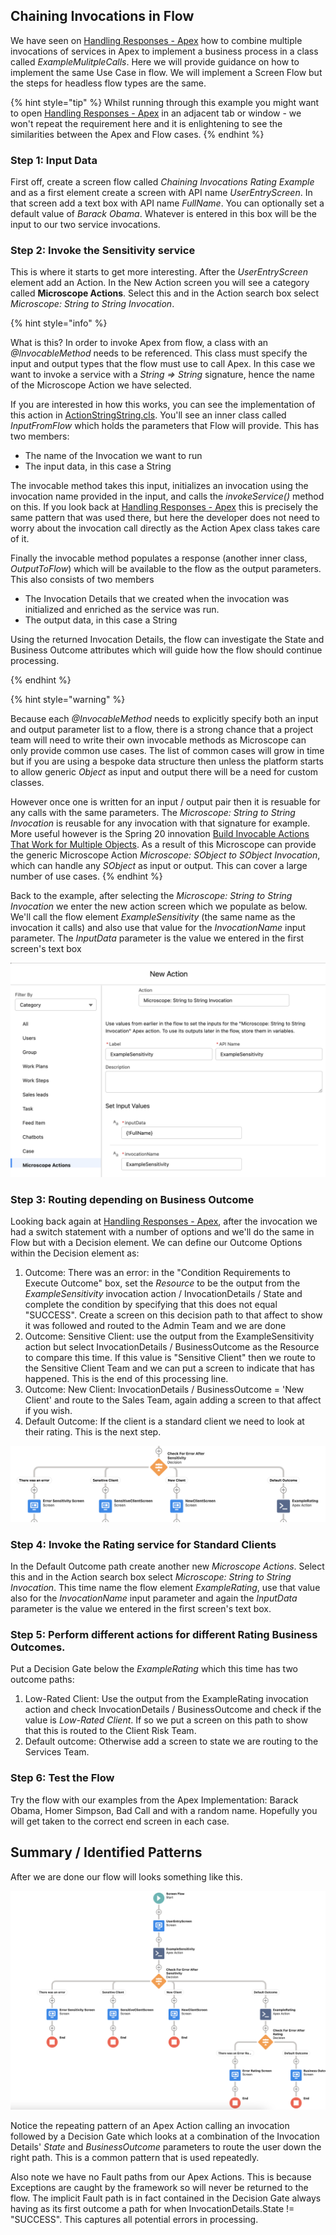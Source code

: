 ## Chaining Invocations in Flow

We have seen on [Handling Responses - Apex](ErrorHandling.md) how to combine multiple invocations of services in Apex to implement a business process in a class called *ExampleMulitpleCalls*. Here we will provide guidance on how to implement the same Use Case in flow. We will implement a Screen Flow but the steps for headless flow types are the same.

{% hint style="tip" %}
Whilst running through this example you might want to open [Handling Responses - Apex](ErrorHandling.md) in an adjacent tab or window - we won't repeat the requirement here and it is enlightening to see the similarities between the Apex and Flow cases.
{% endhint %}

### Step 1: Input Data

First off, create a screen flow called *Chaining Invocations Rating Example* and as a first element create a screen with API name *UserEntryScreen*. In that screen add a text box with API name *FullName*. You can optionally set a default value of *Barack Obama*. Whatever is entered in this box will be the input to our two service invocations.

### Step 2: Invoke the Sensitivity service

This is where it starts to get more interesting. After the *UserEntryScreen* element add an Action. In the New Action screen you will see a category called **Microscope Actions**. Select this and in the Action search box select *Microscope: String to String Invocation*. 

{% hint style="info" %}

What is this? In order to invoke Apex from flow, a class with an *@InvocableMethod* needs to be referenced. This class must specify the input and output types that the flow must use to call Apex. In this case we want to invoke a service with a *String => String* signature, hence the name of the Microscope Action we have selected. 

If you are interested in how this works, you can see the implementation of this action in [ActionStringString.cls](https://github.com/kevinhenryburke/frictionless/blob/master/serviceBase/force-app/Framework/classes/flow/actions/reusable/ActionStringString.cls). You'll see an inner class called *InputFromFlow* which holds the parameters that Flow will provide. This has two members:

* The name of the Invocation we want to run
* The input data, in this case a String

The invocable method takes this input, initializes an invocation using the invocation name provided in the input, and calls the *invokeService()* method on this. 
If you look back at [Handling Responses - Apex](ErrorHandling.md) this is precisely the same pattern that was used there, but here the developer does not need to worry about the invocation call directly as the Action Apex class takes care of it.

Finally the invocable method populates a response (another inner class, *OutputToFlow*) which will be available to the flow as the output parameters. This also consists of two members

* The Invocation Details that we created when the invocation was initialized and enriched as the service was run. 
* The output data, in this case a String

Using the returned Invocation Details, the flow can investigate the State and Business Outcome attributes which will guide how the flow should continue processing.

{% endhint %}


{% hint style="warning" %}

Because each *@InvocableMethod* needs to explicitly specify both an input and output parameter list to a flow, there is a strong chance that a project team will need to write their own invocable methods as Microscope can only provide common use cases. The list of common cases will grow in time but if you are using a bespoke data structure then unless the platform starts to allow generic *Object* as input and output there will be a need for custom classes.

However once one is written for an input / output pair then it is resuable for any calls with the same parameters. The *Microscope: String to String Invocation* is reusable for any invocation with that signature for example. More useful however is the Spring 20 innovation [Build Invocable Actions That Work for Multiple Objects](https://help.salesforce.com/s/articleView?id=release-notes.rn_forcecom_flow_fbuilder_dynamic_types.htm&type=5&release=224). As a result of this Microscope can provide the generic Microscope Action *Microscope: SObject to SObject Invocation*, which can handle any *SObject* as input or output. This can cover a large number of use cases.
{% endhint %}

Back to the example, after selecting the *Microscope: String to String Invocation* we enter the new action screen which we populate as below. We'll call the flow element *ExampleSensitivity* (the same name as the invocation it calls) and also use that value for the *InvocationName* input parameter. The *InputData* parameter is the value we entered in the first screen's text box

![Configuring the First Invocation Actions](SensitivityAction.png)

### Step 3: Routing depending on Business Outcome

Looking back again at [Handling Responses - Apex](ErrorHandling.md), after the invocation we had a switch statement with a number of options and we'll do the same in Flow but with a Decision element. We can define our Outcome Options within the Decision element as:

1. Outcome: There was an error: in the "Condition Requirements to Execute Outcome" box, set the *Resource* to be the output from the *ExampleSensitivity* invocation action / InvocationDetails / State and complete the condition by specifying that this does not equal "SUCCESS". Create a screen on this decision path to that affect to show it was followed and routed to the Admin Team and we are done
2. Outcome: Sensitive Client: use the output from the ExampleSensitivity action but select InvocationDetails / BusinessOutcome as the Resource to compare this time. If this value is "Sensitive Client" then we route to the Sensitive Client Team and we can put a screen to indicate that has happened. This is the end of this processing line.
3. Outcome: New Client: InvocationDetails / BusinessOutcome = 'New Client' and route to the Sales Team, again adding a screen to that affect if you wish.
4. Default Outcome: If the client is a standard client we need to look at their rating. This is the next step.

![Using Business Outcomes](DecisionGate.png)


### Step 4: Invoke the Rating service for Standard Clients


In the Default Outcome path create another new *Microscope Actions*. Select this and in the Action search box select *Microscope: String to String Invocation*. This time name the flow element *ExampleRating*, use that value also for the *InvocationName* input parameter and again the *InputData* parameter is the value we entered in the first screen's text box.

### Step 5: Perform different actions for different Rating Business Outcomes.

Put a Decision Gate below the *ExampleRating* which this time has two outcome paths:

1. Low-Rated Client: Use the output from the ExampleRating invocation action and check InvocationDetails / BusinessOutcome and check if the value is *Low-Rated Client*. If so we put a screen on this path to show that this is routed to the Client Risk Team.
2. Default outcome: Otherwise add a screen to state we are routing to the Services Team. 

### Step 6: Test the Flow

Try the flow with our examples from the Apex Implementation: Barack Obama, Homer Simpson, Bad Call and with a random name. Hopefully you will get taken to the correct end screen in each case.

## Summary / Identified Patterns

After we are done our flow will looks something like this. 

![Full Example Flow](ExampleFlow.png)

Notice the repeating pattern of an Apex Action calling an invocation followed by a Decision Gate which looks at a combination of the Invocation Details' *State* and *BusinessOutcome* parameters to route the user down the right path. This is a common pattern that is used repeatedly. 

Also note we have no Fault paths from our Apex Actions. This is because Exceptions are caught by the framework so will never be returned to the flow. The implicit Fault path is in fact contained in the Decision Gate always having as its first outcome a path for when InvocationDetails.State != "SUCCESS". This captures all potential errors in processing.





